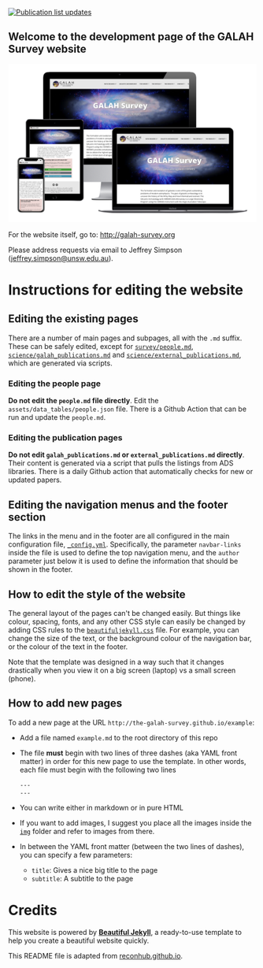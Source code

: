 [![Publication list updates](https://github.com/the-galah-survey/the-galah-survey.github.io/actions/workflows/publication_updater.yml/badge.svg)](https://github.com/the-galah-survey/the-galah-survey.github.io/actions/workflows/publication_updater.yml)

## Welcome to the development page of the GALAH Survey website

![The GALAH survey website](galah_website_mockup.png)

For the website itself, go to: http://galah-survey.org

Please address requests via email to Jeffrey Simpson ([jeffrey.simpson@unsw.edu.au](jeffrey.simpson@unsw.edu.au)).

# Instructions for editing the website

## Editing the existing pages

There are a number of main pages and subpages, all with the `.md` suffix. These can be safely edited, except for [`survey/people.md`](./survey/people.md), [`science/galah_publications.md`](./science/galah_publications.md) and [`science/external_publications.md`](./science/external_publications.md), which are generated via scripts.

### Editing the people page
**Do not edit the `people.md` file directly**. Edit the `assets/data_tables/people.json` file. There is a Github Action that can be run and update the `people.md`.

### Editing the publication pages
**Do not edit `galah_publications.md` or `external_publications.md` directly**. Their content is generated via a script that pulls the listings from ADS libraries. There is a daily Github action that automatically checks for new or updated papers.

## Editing the navigation menus and the footer section

The links in the menu and in the footer are all configured in the main configuration file, [`_config.yml`](./_config.yml). Specifically, the parameter `navbar-links` inside the file is used to define the top navigation menu, and the `author` parameter just below it is used to define the information that should be shown in the footer.

## How to edit the style of the website

The general layout of the pages can't be changed easily.  But things like colour, spacing, fonts, and any other CSS style can easily be changed by adding CSS rules to the [`beautifuljekyll.css`](assets/css/beautifuljekyll.csss) file. For example, you can change the size of the text, or the background colour of the navigation bar, or the colour of the text in the footer.

Note that the template was designed in a way such that it changes drastically when you view it on a big screen (laptop) vs a small screen (phone).

## How to add new pages

To add a new page at the URL `http://the-galah-survey.github.io/example`:

- Add a file named `example.md` to the root directory of this repo
- The file **must** begin with two lines of three dashes (aka YAML front matter) in order for this new page to use the template. In other words, each file must begin with the following two lines

    ```
    ---
    ---
    ```
- You can write either in markdown or in pure HTML
- If you want to add images, I suggest you place all the images inside the [`img`](./img) folder and refer to images from there.
- In between the YAML front matter (between the two lines of dashes), you can specify a few parameters:
  - `title`: Gives a nice big title to the page
  - `subtitle`: A subtitle to the page

# Credits

This website is powered by **[Beautiful Jekyll](https://beautifuljekyll.com)**, a ready-to-use template to help you create a beautiful website quickly.

This README file is adapted from [reconhub.github.io](https://github.com/reconhub/reconhub.github.io). 
